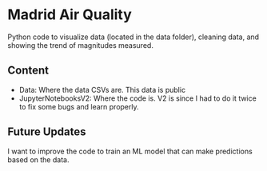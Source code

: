 # Madrid Air Quality

Python code to visualize data (located in the data folder), cleaning data, and showing the trend of magnitudes measured.

## Content
- Data: Where the data CSVs are. This data is public
- JupyterNotebooksV2: Where the code is. V2 is since I had to do it twice to fix some bugs and learn properly.

## Future Updates
I want to improve the code to train an ML model that can make predictions based on the data.

